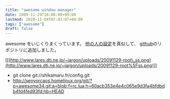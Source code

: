 ```yaml
---
title: "awesome window manager"
date: 2009-11-29T16:08:00+09:00
lastmod: 2020-11-04T07:03:07+09:00
tags: ["awesome"]
draft: false
---
```


awesome をいじくりまくっています。
[他の人の設定](http://awesome.naquadah.org/wiki/User%5FConfiguration%5FFiles)を真似して、
[github](http://github.com/ac1965/awesome-config)のリポジトリに追加しました。

[[[http://www.lares.dti.ne.jp/~jargon/uploads/20091129-root\_ss.png](http://www.lares.dti.ne.jp/~jargon/uploads/20091129-root%5Fss.png)]]

-   git clone git://shikamaru.fr/config.git
-   <http://senyorcaos.homelinux.org/git/?p=awesome34.git;a=blob;f=rc.lua;h=60acb353e4e4c065e9d3fa4bfdbdb4fd4fed93fd;hb=HEAD>
